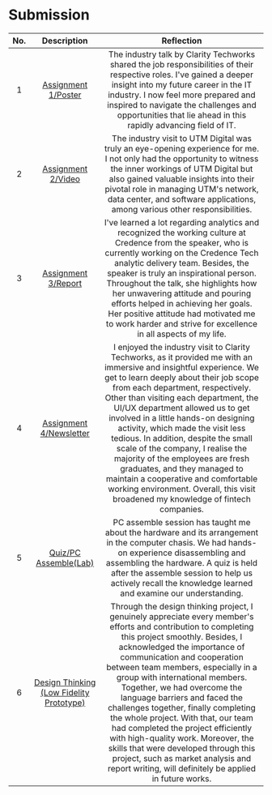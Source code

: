 # Submission

| No. | Description | Reflection |
|:---:|:---:|:---:|
|1|[Assignment 1/Poster](https://github.com/miqbaltariq/SECP1513/tree/main/SECP1513-03/Penang%20Cendol/TANG%20JASMINE/Assignment%201)|The industry talk by Clarity Techworks shared the job responsibilities of their respective roles. I've gained a deeper insight into my future career in the IT industry.  I now feel more prepared and inspired to navigate the challenges and opportunities that lie ahead in this rapidly advancing field of IT.|
|2|[Assignment 2/Video](https://github.com/miqbaltariq/SECP1513/tree/main/SECP1513-03/Penang%20Cendol/TANG%20JASMINE/Assignment%202)|The industry visit to UTM Digital was truly an eye-opening experience for me. I not only had the opportunity to witness the inner workings of UTM Digital but also gained valuable insights into their pivotal role in managing UTM's network, data center, and software applications, among various other responsibilities.|
|3|[Assignment 3/Report](https://github.com/miqbaltariq/SECP1513/tree/main/SECP1513-03/Penang%20Cendol/TANG%20JASMINE/Assignment%203)|I've learned a lot regarding analytics and recognized the working culture at Credence  from the speaker, who is currently working on the Credence Tech analytic delivery team. Besides, the speaker is truly an inspirational person. Throughout the talk, she highlights how her unwavering attitude and pouring efforts helped in achieving her goals. Her positive attitude had motivated me to work harder and strive for excellence in all aspects of my life.|
|4|[Assignment 4/Newsletter](https://github.com/miqbaltariq/SECP1513/tree/main/SECP1513-03/Penang%20Cendol/TANG%20JASMINE/Assignment%204)|I enjoyed the industry visit to Clarity Techworks, as it provided me with an immersive and insightful experience. We get to learn deeply about their job scope from each department, respectively.  Other than visiting each department, the UI/UX department allowed us to get involved in a little hands-on designing activity, which made the visit less tedious. In addition, despite the small scale of the company, I realise the majority of the employees are fresh graduates, and they managed to maintain a cooperative and comfortable working environment. Overall, this visit broadened my knowledge of fintech companies.|
|5|[Quiz/PC Assemble(Lab)](https://github.com/miqbaltariq/SECP1513/tree/main/SECP1513-03/Penang%20Cendol/TANG%20JASMINE/PC%20Assemble)|PC assemble session has taught me about the hardware and its arrangement in the computer chasis. We had hands-on experience disassembling and assembling the hardware. A quiz is held after the assemble session to help us actively recall the knowledge learned and examine our understanding.|
|6|[Design Thinking (Low Fidelity Prototype)](https://github.com/miqbaltariq/SECP1513/tree/main/SECP1513-03/Penang%20Cendol/TANG%20JASMINE/Design%20Thinking)|Through the design thinking project, I genuinely appreciate every member's efforts and contribution to completing this project smoothly. Besides, I acknowledged the importance of communication and cooperation between team members, especially in a group with international members. Together, we had overcome the language barriers and faced the challenges together, finally completing the whole project. With that, our team had completed the project efficiently with high-quality work. Moreover, the skills that were developed through this project, such as market analysis and report writing, will definitely be applied in future works.|
